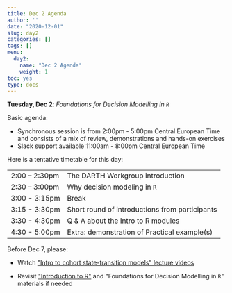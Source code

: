 ```yaml
---
title: Dec 2 Agenda
author: ''
date: "2020-12-01"
slug: day2
categories: []
tags: []
menu:
  day2:
    name: "Dec 2 Agenda"
    weight: 1
toc: yes
type: docs
---
```


**Tuesday, Dec 2**: *Foundations for Decision Modelling in `R`*

Basic agenda:

- Synchronous session is from 2:00pm - 5:00pm Central European Time and consists of a mix of review, demonstrations and hands-on exercises
- Slack support available 11:00am - 8:00pm Central European Time

Here is a tentative timetable for this day:

|                            |            |
|--------------------------------------------|:------------------|
| 2:00 – 2:30pm  |  The DARTH Workgroup introduction |
| 2:30 – 3:00pm  | Why decision modeling in `R` |
| 3:00 - 3:15pm  |  Break |
| 3:15 - 3:30pm  |  Short round of introductions from participants  |
| 3:30 - 4:30pm  |  Q & A about the Intro to R modules |
| 4:30 - 5:00pm  |  Extra: demonstration of Practical example(s)   |


Before Dec 7, please:

- Watch ["Intro to cohort state-transition models" lecture videos](https://darth-course-zorginstituut-2020-a5630a.netlify.app/days/day3/videos_markov/)

- Revisit ["Introduction to R"](https://darth-course-zorginstituut-2020-a5630a.netlify.app/days/day1/) and "Foundations for Decision Modelling in `R`" materials if needed

<!-- ## Synchronous session recording -->

<!-- ```{r, echo=F} -->
<!-- blogdown::shortcode("vimeo", "475190905") -->
<!-- ``` -->



